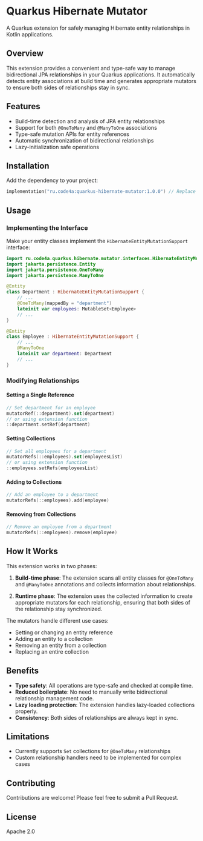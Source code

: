 # Quarkus Hibernate Mutator

A Quarkus extension for safely managing Hibernate entity relationships in Kotlin applications.

## Overview

This extension provides a convenient and type-safe way to manage bidirectional JPA
relationships in your Quarkus applications.
It automatically detects entity associations at build time and generates
appropriate mutators to ensure both sides of relationships stay in sync.

## Features

- Build-time detection and analysis of JPA entity relationships
- Support for both `@OneToMany` and `@ManyToOne` associations
- Type-safe mutation APIs for entity references
- Automatic synchronization of bidirectional relationships
- Lazy-initialization safe operations

## Installation

Add the dependency to your project:

```kotlin
implementation("ru.code4a:quarkus-hibernate-mutator:1.0.0") // Replace with the actual version
```

## Usage

### Implementing the Interface

Make your entity classes implement the `HibernateEntityMutationSupport` interface:

```kotlin
import ru.code4a.quarkus.hibernate.mutator.interfaces.HibernateEntityMutationSupport
import jakarta.persistence.Entity
import jakarta.persistence.OneToMany
import jakarta.persistence.ManyToOne

@Entity
class Department : HibernateEntityMutationSupport {
    // ...
    @OneToMany(mappedBy = "department")
    lateinit var employees: MutableSet<Employee>
    // ...
}

@Entity
class Employee : HibernateEntityMutationSupport {
    // ...
    @ManyToOne
    lateinit var department: Department
    // ...
}
```

### Modifying Relationships

#### Setting a Single Reference

```kotlin
// Set department for an employee
mutatorRef(::department).set(department)
// or using extension function
::department.setRef(department)
```

#### Setting Collections

```kotlin
// Set all employees for a department
mutatorRefs(::employees).set(employeesList)
// or using extension function
::employees.setRefs(employeesList)
```

#### Adding to Collections

```kotlin
// Add an employee to a department
mutatorRefs(::employees).add(employee)
```

#### Removing from Collections

```kotlin
// Remove an employee from a department
mutatorRefs(::employees).remove(employee)
```

## How It Works

This extension works in two phases:

1. **Build-time phase**: The extension scans all entity classes for `@OneToMany` and `@ManyToOne` annotations and collects information about relationships.

2. **Runtime phase**: The extension uses the collected information to create appropriate mutators for each relationship, ensuring that both sides of the relationship stay synchronized.

The mutators handle different use cases:
- Setting or changing an entity reference
- Adding an entity to a collection
- Removing an entity from a collection
- Replacing an entire collection

## Benefits

- **Type safety**: All operations are type-safe and checked at compile time.
- **Reduced boilerplate**: No need to manually write bidirectional relationship management code.
- **Lazy loading protection**: The extension handles lazy-loaded collections properly.
- **Consistency**: Both sides of relationships are always kept in sync.

## Limitations

- Currently supports `Set` collections for `@OneToMany` relationships
- Custom relationship handlers need to be implemented for complex cases

## Contributing

Contributions are welcome! Please feel free to submit a Pull Request.

## License

Apache 2.0
